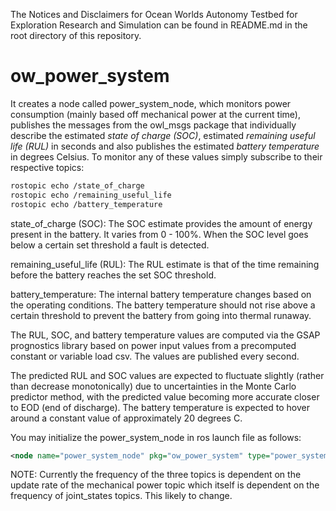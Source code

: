 The Notices and Disclaimers for Ocean Worlds Autonomy Testbed for Exploration
Research and Simulation can be found in README.md in the root directory of
this repository.

# ow_power_system

It creates a node called power_system_node, which monitors power consumption
(mainly based off mechanical power at the current time), publishes the messages 
from the owl_msgs package that individually describe the estimated
_state of charge (SOC)_, estimated _remaining useful life (RUL)_ in seconds and
also publishes the estimated _battery temperature_ in degrees Celsius. To
monitor any of these values simply subscribe to their respective topics:

```bash
rostopic echo /state_of_charge
rostopic echo /remaining_useful_life
rostopic echo /battery_temperature
```

state_of_charge (SOC): The SOC estimate provides the amount of energy present in
the battery. It varies from 0 - 100%. When the SOC level goes below a certain
set threshold a fault is detected.

remaining_useful_life (RUL): The RUL estimate is that of the time remaining
before the battery reaches the set SOC threshold.

battery_temperature: The internal battery temperature changes based on the
operating conditions. The battery temperature should not rise above a certain
threshold to prevent the battery from going into thermal runaway.

The RUL, SOC, and battery temperature values are computed via the GSAP
prognostics library based on power input values from a precomputed constant or
variable load csv. The values are published every second.

The predicted RUL and SOC values are expected to fluctuate slightly (rather than
decrease monotonically) due to uncertainties in the Monte Carlo predictor
method, with the predicted value becoming more accurate closer to EOD (end of
discharge). The battery temperature is expected to hover around a constant value
of approximately 20 degrees C.

You may initialize the power_system_node in ros launch file as follows:

```xml
<node name="power_system_node" pkg="ow_power_system" type="power_system_node" />
```

NOTE: Currently the frequency of the three topics is dependent on the update
rate of the mechanical power topic which itself is dependent on the frequency of
joint_states topics. This likely to change.
